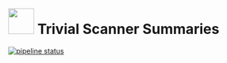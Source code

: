 # <img src=".repo/assets/icon-512x512.png"  width="52" height="52"> Trivial Scanner Summaries

[![pipeline status](https://gitlab.com/trivialsec/trivialscan-summaries/badges/main/pipeline.svg)](https://gitlab.com/trivialsec/trivialscan-summaries/commits/main)

#
